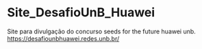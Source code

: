 # Site_DesafioUnB_Huawei
Site para divulgação do concurso seeds for the future huawei unb.
<a href="https://desafiounbhuawei.redes.unb.br/">https://desafiounbhuawei.redes.unb.br/</a>
